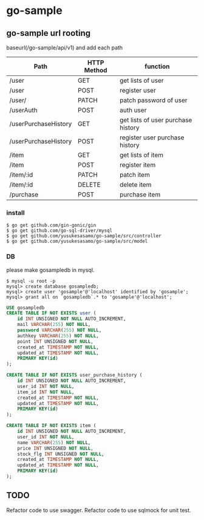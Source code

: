 # go-sample

## go-sample url rooting
baseurl(/go-sample/api/v1) and add each path

| Path       | HTTP Method |function|
| ---------- | ------ | -------------- |
| /user     | GET    | get lists of user |
| /user     | POST   | register user     |
| /user/    | PATCH  | patch password of user     |
| /userAuth | POST   | auth user     |
| /userPurchaseHistory     | GET   | get lists of user purchase history    |
| /userPurchaseHistory     | POST   | register user purchase history     |
| /item     | GET   | get lists of item     |
| /item     | POST   | register item     |
| /item/:id     | PATCH   | patch item     |
| /item/:id     | DELETE   | delete item     |
| /purchase     | POST   | purchase item     |



### install
```shell
$ go get github.com/gin-gonic/gin
$ go get github.com/go-sql-driver/mysql
$ go get github.com/yusukesasamo/go-sample/src/controller
$ go get github.com/yusukesasamo/go-sample/src/model

```


### DB
please make gosampledb in mysql.

```shell
$ mysql -u root -p
mysql> create database gosampledb;
mysql> create user 'gosample'@'localhost' identified by 'gosample';
mysql> grant all on `gosampledb`.* to 'gosample'@'localhost';
```

```sql
USE gosampledb
CREATE TABLE IF NOT EXISTS user (
    id INT UNSIGNED NOT NULL AUTO_INCREMENT,
	mail VARCHAR(255) NOT NULL,
	password VARCHAR(255) NOT NULL,
	authkey VARCHAR(255) NOT NULL,
	point INT UNSIGNED NOT NULL,
    created_at TIMESTAMP NOT NULL,
    updated_at TIMESTAMP NOT NULL,
    PRIMARY KEY(id)
);

CREATE TABLE IF NOT EXISTS user_purchase_history (
    id INT UNSIGNED NOT NULL AUTO_INCREMENT,
	user_id INT NOT NULL,
	item_id INT NOT NULL,
    created_at TIMESTAMP NOT NULL,
    updated_at TIMESTAMP NOT NULL,
    PRIMARY KEY(id)
);

CREATE TABLE IF NOT EXISTS item (
    id INT UNSIGNED NOT NULL AUTO_INCREMENT,
	user_id INT NOT NULL,
	name VARCHAR(255) NOT NULL,
	price INT UNSIGNED NOT NULL,
	stock_flg INT UNSIGNED NOT NULL,
    created_at TIMESTAMP NOT NULL,
    updated_at TIMESTAMP NOT NULL,
    PRIMARY KEY(id)
);
```


## TODO
Refactor code to use swagger.
Refactor code to use sqlmock for unit test.